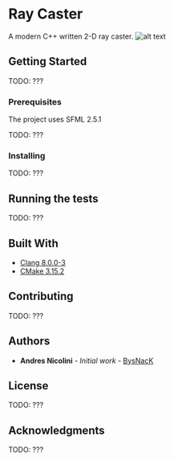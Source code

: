 # Ray Caster

A modern C++ written 2-D ray caster.
![alt text](https://github.com/bysnack/ray_caster/example.png)

## Getting Started

TODO: ???

### Prerequisites

The project uses SFML 2.5.1

TODO: ???

### Installing

TODO: ???

## Running the tests

TODO: ???

## Built With

* [Clang 8.0.0-3](https://clang.llvm.org/)
* [CMake 3.15.2](https://cmake.org/)

## Contributing

TODO: ???

## Authors

* **Andres Nicolini** - *Initial work* - [BysNacK](https://github.com/bysnack)

## License

TODO: ???

## Acknowledgments

TODO: ???


